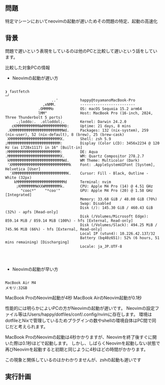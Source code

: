 ## 問題

特定マシーンにおいてneovimの起動が遅いためその問題の特定、起動の高速化

## 背景

問題で遅いという表現をしているのは他のPCと比較して遅いという話をしています。

比較した対象PCの情報

- Neovimの起動が遅い方

```

❯ fastfetch                                                                                                                                                            ─╯
                     ..'          happy@toyamanoMacBook-Pro
                 ,xNMM.           -------------------------
               .OMMMMo            OS: macOS Sequoia 15.2 arm64
               lMM"               Host: MacBook Pro (16-inch, 2024, Three Thunderbolt 5 ports)
     .;loddo:.  .olloddol;.       Kernel: Darwin 24.2.0
   cKMMMMMMMMMMNWMMMMMMMMMM0:     Uptime: 21 days, 8 mins
 .KMMMMMMMMMMMMMMMMMMMMMMMWd.     Packages: 132 (nix-system), 259 (nix-user), 52 (nix-default), 8 (brew), 25 (brew-cask)
 XMMMMMMMMMMMMMMMMMMMMMMMX.       Shell: zsh 5.9
;MMMMMMMMMMMMMMMMMMMMMMMM:        Display (Color LCD): 3456x2234 @ 120 Hz (as 1728x1117) in 16" [Built-in]
:MMMMMMMMMMMMMMMMMMMMMMMM:        DE: Aqua
.MMMMMMMMMMMMMMMMMMMMMMMMX.       WM: Quartz Compositor 278.2.7
 kMMMMMMMMMMMMMMMMMMMMMMMMWd.     WM Theme: Multicolor (Dark)
 'XMMMMMMMMMMMMMMMMMMMMMMMMMMk    Font: .AppleSystemUIFont [System], Helvetica [User]
  'XMMMMMMMMMMMMMMMMMMMMMMMMK.    Cursor: Fill - Black, Outline - White (32px)
    kMMMMMMMMMMMMMMMMMMMMMMd      Terminal: nvim
     ;KMMMMMMMWXXWMMMMMMMk.       CPU: Apple M4 Pro (14) @ 4.51 GHz
       "cooc*"    "*coo'"         GPU: Apple M4 Pro (20) @ 1.58 GHz [Integrated]
                                  Memory: 33.68 GiB / 48.00 GiB (70%)
                                  Swap: Disabled
                                  Disk (/): 145.30 GiB / 460.43 GiB (32%) - apfs [Read-only]
                                  Disk (/Volumes/Microsoft Edge): 859.14 MiB / 859.14 MiB (100%) - hfs [External, Read-only]
                                  Disk (/Volumes/Slack): 494.25 MiB / 745.96 MiB (66%) - hfs [External, Read-only]
                                  Local IP (utun4): 10.226.42.137/32
                                  Battery (bq40z651): 52% (6 hours, 51 mins remaining) [Discharging]
                                  Locale: ja_JP.UTF-8




```

- Neovimの起動が早い方

```

MacBook Air M4
メモリ:32GB
```

MacBook ProのNeovim起動が4秒
MacBook AirのNeovim起動が0.1秒

性能的には明らかによいPCの方がNeovimの起動が遅いです。
Neovimの設定ファイル等は/Users/happy/dotfiles/conf/.config/nvimに存在します。
環境はdotfileとNixで管理しているためプラグインの数やshellの環境自体はPC間で同じだと考えられます。

MacBook ProのNeovimの起動は4秒かかりますが、Neovimを終了後すぐに開いた際は0.1秒ほどで起動します。
しかし、しばらくNeovimを起動しない状態で再びNeovimを起動すると初期と同じように4秒ほどの時間がかかります。

この現象と関係しているのはかわかりませんが、zshの起動も遅いです

## 実行計画
